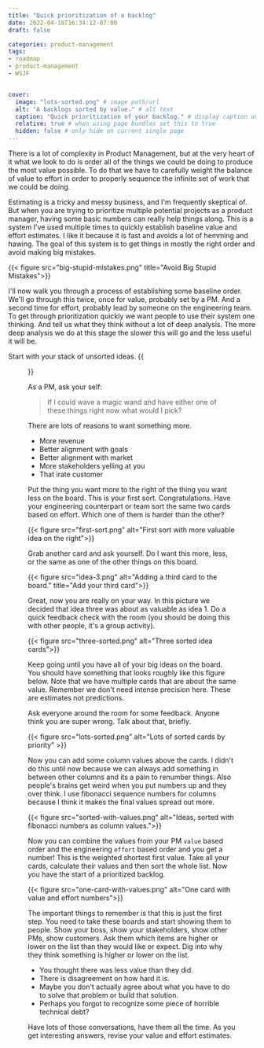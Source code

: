 ```yaml
---
title: "Quick prioritization of a backlog"
date: 2022-04-18T16:34:12-07:00
draft: false

categories: product-management
tags:
- roadmap
- product-management
- WSJF


cover:
  image: "lots-sorted.png" # image path/url
  alt: "A backlogs sorted by value." # alt text
  caption: "Quick prioritization of your backlog." # display caption under cover
  relative: true # when using page bundles set this to true
  hidden: false # only hide on current single page
---
```


There is a lot of complexity in Product Management, but at the very heart of it what we look to do is order all of the things we could be doing to produce the most value possible. To do that we have to carefully weight the balance of value to effort in order to properly sequence the infinite set of work that we could be doing. 

Estimating is a tricky and messy business, and I'm frequently skeptical of. But when you are trying to prioritize multiple potential projects as a product manager, having some basic numbers can really help things along.  This is a system I've used multiple times to quickly establish baseline value and effort estimates. I like it because it is fast and avoids a lot of hemming and hawing.  The goal of this system is to get things in mostly the right order and avoid making big mistakes.

{{< figure src="big-stupid-mistakes.png" title="Avoid Big Stupid Mistakes">}}

I'll now walk you through a process of establishing some baseline order. We'll go through this twice, once for value, probably set by a PM. And a second time for effort, probably lead by someone on the engineering team. To get through prioritization quickly we want people to use their system one thinking. And tell us what they think without a lot of deep analysis.  The more deep analysis we do at this stage the slower this will go and the less useful it will be.

Start with your stack of unsorted ideas. 
{{<figure src="unsorted-ideas.png" title="Unsorted ideas.">}}

As a PM, ask your self: 

> If I could wave a magic wand and have either one of these things right now what would I pick?

There are lots of reasons to want something more.  

* More revenue
* Better alignment with goals
* Better alignment with market
* More stakeholders yelling at you
* That irate customer
  
Put the thing you want more to the right of the thing you want less on the board. This is your first sort. Congratulations. Have your engineering counterpart or team sort the same two cards based on effort.  Which one of them is harder than the other?

{{< figure src="first-sort.png" alt="First sort with more valuable idea on the right">}}

Grab another card and ask yourself. Do I want this more, less, or the same as one of the other things on this board. 

{{< figure src="idea-3.png" alt="Adding a third card to the board." title="Add your third card">}}

Great, now you are really on your way. In this picture we decided that idea three was about as valuable as idea 1.  Do a quick feedback check with the room (you should be doing this with other people, it's a group activity). 

{{< figure src="three-sorted.png" alt="Three sorted idea cards">}}

Keep going until you have all of your big ideas on the board.  You should have something that looks roughly like this figure below.  Note that we have multiple cards that are about the same value.  Remember we don't need intense precision here. These are estimates not predictions. 

Ask everyone around the room for some feedback.  Anyone think you are super wrong.  Talk about that, briefly. 

{{< figure src="lots-sorted.png" alt="Lots of sorted cards by priority" >}}

Now you can add some column values above the cards. I didn't do this until now because we can always add something in between other columns and its a pain to renumber things. Also people's brains get weird when you put numbers up and they over think.  I use fibonacci sequence numbers for columns because I think it makes the final values spread out more.  

{{< figure src="sorted-with-values.png" alt="Ideas, sorted with fibonacci numbers as column values.">}}

Now you can combine the values from your PM `value` based order and the engineering `effort` based order and you get a number! This is the weighted shortest first value. Take all your cards, calculate their values and then sort the whole list.  Now you have the start of a prioritized backlog.  

{{< figure src="one-card-with-values.png" alt="One card with value and effort numbers">}}

The important things to remember is that this is just the first step.  You need to take these boards and start showing them to people. Show your boss, show your stakeholders, show other PMs, show customers.  Ask them which items are higher or lower on the list than they would like or expect. Dig into why they think something is higher or lower on the list. 

* You thought there was less value than they did.
* There is disagreement on how hard it is.
* Maybe you don't actually agree about what you have to do to solve that problem or build that solution. 
* Perhaps you forgot to recognize some piece of horrible technical debt?

Have lots of those conversations, have them all the time.  As you get interesting answers, revise your value and effort estimates. 